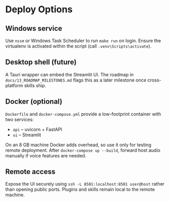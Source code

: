 # Deploy Options

## Windows service

Use `nssm` or Windows Task Scheduler to run `make run` on login. Ensure the virtualenv is
activated within the script (call `.venv\Scripts\activate`).

## Desktop shell (future)

A Tauri wrapper can embed the Streamlit UI. The roadmap in `docs/13_ROADMAP_MILESTONES.md`
flags this as a later milestone once cross-platform skills ship.

## Docker (optional)

`Dockerfile` and `docker-compose.yml` provide a low-footprint container with two services:

* `api` – uvicorn + FastAPI
* `ui` – Streamlit

On an 8 GB machine Docker adds overhead, so use it only for testing remote deployment.
After `docker-compose up --build`, forward host audio manually if voice features are needed.

## Remote access

Expose the UI securely using `ssh -L 8501:localhost:8501 user@host` rather than opening
public ports. Plugins and skills remain local to the remote machine.

